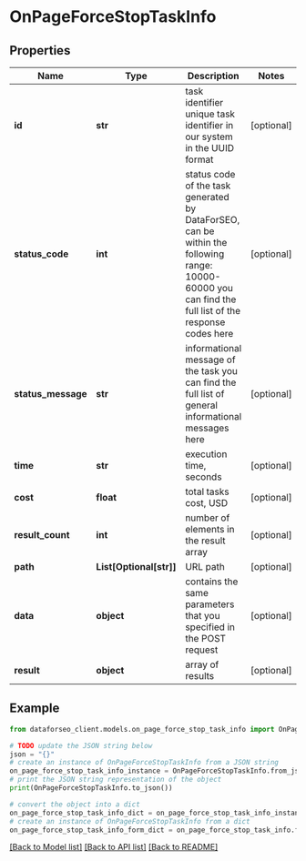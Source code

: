 # OnPageForceStopTaskInfo


## Properties

Name | Type | Description | Notes
------------ | ------------- | ------------- | -------------
**id** | **str** | task identifier unique task identifier in our system in the UUID format | [optional] 
**status_code** | **int** | status code of the task generated by DataForSEO, can be within the following range: 10000-60000 you can find the full list of the response codes here | [optional] 
**status_message** | **str** | informational message of the task you can find the full list of general informational messages here | [optional] 
**time** | **str** | execution time, seconds | [optional] 
**cost** | **float** | total tasks cost, USD | [optional] 
**result_count** | **int** | number of elements in the result array | [optional] 
**path** | **List[Optional[str]]** | URL path | [optional] 
**data** | **object** | contains the same parameters that you specified in the POST request | [optional] 
**result** | **object** | array of results | [optional] 

## Example

```python
from dataforseo_client.models.on_page_force_stop_task_info import OnPageForceStopTaskInfo

# TODO update the JSON string below
json = "{}"
# create an instance of OnPageForceStopTaskInfo from a JSON string
on_page_force_stop_task_info_instance = OnPageForceStopTaskInfo.from_json(json)
# print the JSON string representation of the object
print(OnPageForceStopTaskInfo.to_json())

# convert the object into a dict
on_page_force_stop_task_info_dict = on_page_force_stop_task_info_instance.to_dict()
# create an instance of OnPageForceStopTaskInfo from a dict
on_page_force_stop_task_info_form_dict = on_page_force_stop_task_info.from_dict(on_page_force_stop_task_info_dict)
```
[[Back to Model list]](../README.md#documentation-for-models) [[Back to API list]](../README.md#documentation-for-api-endpoints) [[Back to README]](../README.md)


